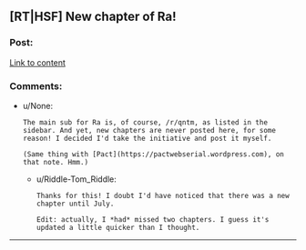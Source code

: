 ## [RT|HSF] New chapter of Ra!

### Post:

[Link to content](http://qntm.org/rajesh)

### Comments:

- u/None:
  ```
  The main sub for Ra is, of course, /r/qntm, as listed in the sidebar. And yet, new chapters are never posted here, for some reason! I decided I'd take the initiative and post it myself.

  (Same thing with [Pact](https://pactwebserial.wordpress.com), on that note. Hmm.)
  ```

  - u/Riddle-Tom_Riddle:
    ```
    Thanks for this! I doubt I'd have noticed that there was a new chapter until July.

    Edit: actually, I *had* missed two chapters. I guess it's updated a little quicker than I thought.
    ```

---

